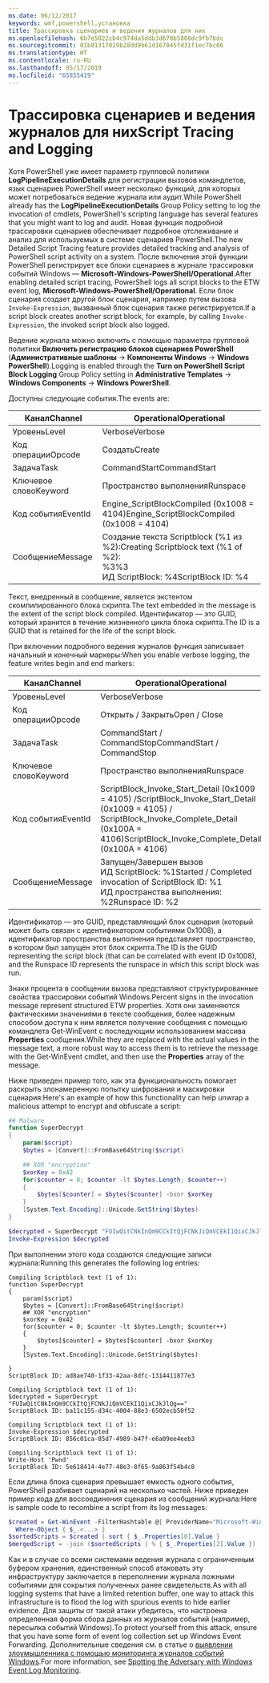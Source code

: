 ```yaml
---
ms.date: 06/12/2017
keywords: wmf,powershell,установка
title: Трассировка сценариев и ведения журналов для них
ms.openlocfilehash: 6b7e5022cb4c974da5ddb3d670b5808dc9fb7bdc
ms.sourcegitcommit: 01b81317029b28dd9b61d167045fd31f1ec7bc06
ms.translationtype: HT
ms.contentlocale: ru-RU
ms.lasthandoff: 05/17/2019
ms.locfileid: "65855419"
---
```

# <a name="script-tracing-and-logging"></a><span data-ttu-id="3496b-103">Трассировка сценариев и ведения журналов для них</span><span class="sxs-lookup"><span data-stu-id="3496b-103">Script Tracing and Logging</span></span>

<span data-ttu-id="3496b-104">Хотя PowerShell уже имеет параметр групповой политики **LogPipelineExecutionDetails** для регистрации вызовов командлетов, язык сценариев PowerShell имеет несколько функций, для которых может потребоваться ведение журнала или аудит.</span><span class="sxs-lookup"><span data-stu-id="3496b-104">While PowerShell already has the **LogPipelineExecutionDetails** Group Policy setting to log the invocation of cmdlets, PowerShell's scripting language has several features that you might want to log and audit.</span></span> <span data-ttu-id="3496b-105">Новая функция подробной трассировки сценариев обеспечивает подробное отслеживание и анализ для используемых в системе сценариев PowerShell.</span><span class="sxs-lookup"><span data-stu-id="3496b-105">The new Detailed Script Tracing feature provides detailed tracking and analysis of PowerShell script activity on a system.</span></span> <span data-ttu-id="3496b-106">После включения этой функции PowerShell регистрирует все блоки сценариев в журнале трассировки событий Windows — **Microsoft-Windows-PowerShell/Operational**.</span><span class="sxs-lookup"><span data-stu-id="3496b-106">After enabling detailed script tracing, PowerShell logs all script blocks to the ETW event log, **Microsoft-Windows-PowerShell/Operational**.</span></span> <span data-ttu-id="3496b-107">Если блок сценария создает другой блок сценария, например путем вызова `Invoke-Expression`, вызванный блок сценария также регистрируется.</span><span class="sxs-lookup"><span data-stu-id="3496b-107">If a script block creates another script block, for example, by calling `Invoke-Expression`, the invoked script block also logged.</span></span>

<span data-ttu-id="3496b-108">Ведение журнала можно включить с помощью параметра групповой политики **Включить регистрацию блоков сценариев PowerShell** (**Административные шаблоны** -> **Компоненты Windows** -> **Windows PowerShell**).</span><span class="sxs-lookup"><span data-stu-id="3496b-108">Logging is enabled through the **Turn on PowerShell Script Block Logging** Group Policy setting in **Administrative Templates** -> **Windows Components** -> **Windows PowerShell**.</span></span>

<span data-ttu-id="3496b-109">Доступны следующие события.</span><span class="sxs-lookup"><span data-stu-id="3496b-109">The events are:</span></span>

| <span data-ttu-id="3496b-110">Канал</span><span class="sxs-lookup"><span data-stu-id="3496b-110">Channel</span></span> |                               <span data-ttu-id="3496b-111">Operational</span><span class="sxs-lookup"><span data-stu-id="3496b-111">Operational</span></span>                               |
| ------- | ----------------------------------------------------------------------- |
| <span data-ttu-id="3496b-112">Уровень</span><span class="sxs-lookup"><span data-stu-id="3496b-112">Level</span></span>   | <span data-ttu-id="3496b-113">Verbose</span><span class="sxs-lookup"><span data-stu-id="3496b-113">Verbose</span></span>                                                                 |
| <span data-ttu-id="3496b-114">Код операции</span><span class="sxs-lookup"><span data-stu-id="3496b-114">Opcode</span></span>  | <span data-ttu-id="3496b-115">Создать</span><span class="sxs-lookup"><span data-stu-id="3496b-115">Create</span></span>                                                                  |
| <span data-ttu-id="3496b-116">Задача</span><span class="sxs-lookup"><span data-stu-id="3496b-116">Task</span></span>    | <span data-ttu-id="3496b-117">CommandStart</span><span class="sxs-lookup"><span data-stu-id="3496b-117">CommandStart</span></span>                                                            |
| <span data-ttu-id="3496b-118">Ключевое слово</span><span class="sxs-lookup"><span data-stu-id="3496b-118">Keyword</span></span> | <span data-ttu-id="3496b-119">Пространство выполнения</span><span class="sxs-lookup"><span data-stu-id="3496b-119">Runspace</span></span>                                                                |
| <span data-ttu-id="3496b-120">Код события</span><span class="sxs-lookup"><span data-stu-id="3496b-120">EventId</span></span> | <span data-ttu-id="3496b-121">Engine_ScriptBlockCompiled (0x1008 = 4104)</span><span class="sxs-lookup"><span data-stu-id="3496b-121">Engine_ScriptBlockCompiled (0x1008 = 4104)</span></span>                              |
| <span data-ttu-id="3496b-122">Сообщение</span><span class="sxs-lookup"><span data-stu-id="3496b-122">Message</span></span> | <span data-ttu-id="3496b-123">Создание текста Scriptblock (%1 из %2):</span><span class="sxs-lookup"><span data-stu-id="3496b-123">Creating Scriptblock text (%1 of %2):</span></span> </br> <span data-ttu-id="3496b-124">%3</span><span class="sxs-lookup"><span data-stu-id="3496b-124">%3</span></span> </br> <span data-ttu-id="3496b-125">ИД ScriptBlock: %4</span><span class="sxs-lookup"><span data-stu-id="3496b-125">ScriptBlock ID: %4</span></span> |


<span data-ttu-id="3496b-126">Текст, внедренный в сообщение, является экстентом скомпилированного блока скрипта.</span><span class="sxs-lookup"><span data-stu-id="3496b-126">The text embedded in the message is the extent of the script block compiled.</span></span> <span data-ttu-id="3496b-127">Идентификатор — это GUID, который хранится в течение жизненного цикла блока скрипта.</span><span class="sxs-lookup"><span data-stu-id="3496b-127">The ID is a GUID that is retained for the life of the script block.</span></span>

<span data-ttu-id="3496b-128">При включении подробного ведения журналов функция записывает начальный и конечный маркеры:</span><span class="sxs-lookup"><span data-stu-id="3496b-128">When you enable verbose logging, the feature writes begin and end markers:</span></span>

| <span data-ttu-id="3496b-129">Канал</span><span class="sxs-lookup"><span data-stu-id="3496b-129">Channel</span></span> |                                 <span data-ttu-id="3496b-130">Operational</span><span class="sxs-lookup"><span data-stu-id="3496b-130">Operational</span></span>                                |
| ------- | -------------------------------------------------------------------------- |
| <span data-ttu-id="3496b-131">Уровень</span><span class="sxs-lookup"><span data-stu-id="3496b-131">Level</span></span>   | <span data-ttu-id="3496b-132">Verbose</span><span class="sxs-lookup"><span data-stu-id="3496b-132">Verbose</span></span>                                                                    |
| <span data-ttu-id="3496b-133">Код операции</span><span class="sxs-lookup"><span data-stu-id="3496b-133">Opcode</span></span>  | <span data-ttu-id="3496b-134">Открыть / Закрыть</span><span class="sxs-lookup"><span data-stu-id="3496b-134">Open / Close</span></span>                                                               |
| <span data-ttu-id="3496b-135">Задача</span><span class="sxs-lookup"><span data-stu-id="3496b-135">Task</span></span>    | <span data-ttu-id="3496b-136">CommandStart / CommandStop</span><span class="sxs-lookup"><span data-stu-id="3496b-136">CommandStart / CommandStop</span></span>                                                 |
| <span data-ttu-id="3496b-137">Ключевое слово</span><span class="sxs-lookup"><span data-stu-id="3496b-137">Keyword</span></span> | <span data-ttu-id="3496b-138">Пространство выполнения</span><span class="sxs-lookup"><span data-stu-id="3496b-138">Runspace</span></span>                                                                   |
| <span data-ttu-id="3496b-139">Код события</span><span class="sxs-lookup"><span data-stu-id="3496b-139">EventId</span></span> | <span data-ttu-id="3496b-140">ScriptBlock\_Invoke\_Start\_Detail (0x1009 = 4105) /</span><span class="sxs-lookup"><span data-stu-id="3496b-140">ScriptBlock\_Invoke\_Start\_Detail (0x1009 = 4105) /</span></span> </br> <span data-ttu-id="3496b-141">ScriptBlock\_Invoke\_Complete\_Detail (0x100A = 4106)</span><span class="sxs-lookup"><span data-stu-id="3496b-141">ScriptBlock\_Invoke\_Complete\_Detail (0x100A = 4106)</span></span> |
| <span data-ttu-id="3496b-142">Сообщение</span><span class="sxs-lookup"><span data-stu-id="3496b-142">Message</span></span> | <span data-ttu-id="3496b-143">Запущен/Завершен вызов ИД ScriptBlock: %1</span><span class="sxs-lookup"><span data-stu-id="3496b-143">Started / Completed invocation of ScriptBlock ID: %1</span></span> </br> <span data-ttu-id="3496b-144">ИД пространства выполнения: %2</span><span class="sxs-lookup"><span data-stu-id="3496b-144">Runspace ID: %2</span></span> |

<span data-ttu-id="3496b-145">Идентификатор — это GUID, представляющий блок сценария (который может быть связан с идентификатором событиями 0x1008), а идентификатор пространства выполнения представляет пространство, в котором был запущен этот блок скрипта.</span><span class="sxs-lookup"><span data-stu-id="3496b-145">The ID is the GUID representing the script block (that can be correlated with event ID 0x1008), and the Runspace ID represents the runspace in which this script block was run.</span></span>

<span data-ttu-id="3496b-146">Знаки процента в сообщении вызова представляют структурированные свойства трассировки событий Windows.</span><span class="sxs-lookup"><span data-stu-id="3496b-146">Percent signs in the invocation message represent structured ETW properties.</span></span> <span data-ttu-id="3496b-147">Хотя они заменяются фактическими значениями в тексте сообщения, более надежным способом доступа к ним является получение сообщения с помощью командлета Get-WinEvent с последующим использованием массива **Properties** сообщения.</span><span class="sxs-lookup"><span data-stu-id="3496b-147">While they are replaced with the actual values in the message text, a more robust way to access them is to retrieve the message with the Get-WinEvent cmdlet, and then use the **Properties** array of the message.</span></span>

<span data-ttu-id="3496b-148">Ниже приведен пример того, как эта функциональность помогает раскрыть злонамеренную попытку шифрования и маскировки сценария:</span><span class="sxs-lookup"><span data-stu-id="3496b-148">Here's an example of how this functionality can help unwrap a malicious attempt to encrypt and obfuscate a script:</span></span>

```powershell
## Malware
function SuperDecrypt
{
    param($script)
    $bytes = [Convert]::FromBase64String($script)

    ## XOR "encryption"
    $xorKey = 0x42
    for($counter = 0; $counter -lt $bytes.Length; $counter++)
    {
        $bytes[$counter] = $bytes[$counter] -bxor $xorKey
    }
    [System.Text.Encoding]::Unicode.GetString($bytes)
}

$decrypted = SuperDecrypt "FUIwQitCNkInQm9CCkItQjFCNkJiQmVCEkI1QixCJkJlQg=="
Invoke-Expression $decrypted
```

<span data-ttu-id="3496b-149">При выполнении этого кода создаются следующие записи журнала:</span><span class="sxs-lookup"><span data-stu-id="3496b-149">Running this generates the following log entries:</span></span>

```Output
Compiling Scriptblock text (1 of 1):
function SuperDecrypt
{
    param($script)
    $bytes = [Convert]::FromBase64String($script)
    ## XOR "encryption"
    $xorKey = 0x42
    for($counter = 0; $counter -lt $bytes.Length; $counter++)
    {
        $bytes[$counter] = $bytes[$counter] -bxor $xorKey
    }
    [System.Text.Encoding]::Unicode.GetString($bytes)

}
ScriptBlock ID: ad8ae740-1f33-42aa-8dfc-1314411877e3

Compiling Scriptblock text (1 of 1):
$decrypted = SuperDecrypt "FUIwQitCNkInQm9CCkItQjFCNkJiQmVCEkI1QixCJkJlQg=="
ScriptBlock ID: ba11c155-d34c-4004-88e3-6502ecb50f52

Compiling Scriptblock text (1 of 1):
Invoke-Expression $decrypted
ScriptBlock ID: 856c01ca-85d7-4989-b47f-e6a09ee4eeb3

Compiling Scriptblock text (1 of 1):
Write-Host 'Pwnd'
ScriptBlock ID: 5e618414-4e77-48e3-8f65-9a863f54b4c8
```

Если длина блока сценария превышает емкость одного события, PowerShell разбивает сценарий на несколько частей. <span data-ttu-id="3496b-151">Ниже приведен пример кода для воссоединения сценария из сообщений журнала:</span><span class="sxs-lookup"><span data-stu-id="3496b-151">Here is sample code to recombine a script from its log messages:</span></span>

```powershell
$created = Get-WinEvent -FilterHashtable @{ ProviderName="Microsoft-Windows-PowerShell"; Id = 4104 } |
  Where-Object { $_.<...> }
$sortedScripts = $created | sort { $_.Properties[0].Value }
$mergedScript = -join ($sortedScripts | % { $_.Properties[2].Value })
```

<span data-ttu-id="3496b-152">Как и в случае со всеми системами ведения журнала с ограниченным буфером хранения, единственный способ атаковать эту инфраструктуру заключается в переполнении журнала ложными событиями для сокрытия полученных ранее свидетельств.</span><span class="sxs-lookup"><span data-stu-id="3496b-152">As with all logging systems that have a limited retention buffer, one way to attack this infrastructure is to flood the log with spurious events to hide earlier evidence.</span></span> <span data-ttu-id="3496b-153">Для защиты от такой атаки убедитесь, что настроена определенная форма сбора данных из журналов событий (например, пересылка событий Windows).</span><span class="sxs-lookup"><span data-stu-id="3496b-153">To protect yourself from this attack, ensure that you have some form of event log collection set up Windows Event Forwarding.</span></span> <span data-ttu-id="3496b-154">Дополнительные сведения см. в статье о [выявлении злоумышленника с помощью мониторинга журналов событий Windows](https://apps.nsa.gov/iaarchive/library/reports/spotting-the-adversary-with-windows-event-log-monitoring.cfm).</span><span class="sxs-lookup"><span data-stu-id="3496b-154">For more information, see [Spotting the Adversary with Windows Event Log Monitoring](https://apps.nsa.gov/iaarchive/library/reports/spotting-the-adversary-with-windows-event-log-monitoring.cfm).</span></span>